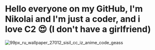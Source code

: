 # Hello everyone on my GitHub, I'm Nikolai and I'm just a coder, and i love C2 😍 (I don't have a girlfriend)
![99px_ru_wallpaper_27012_sisil_cc_iz_anime_code_geass](https://github.com/user-attachments/assets/560f3cbd-69a8-4d7a-8196-0ec3062ecee3)
